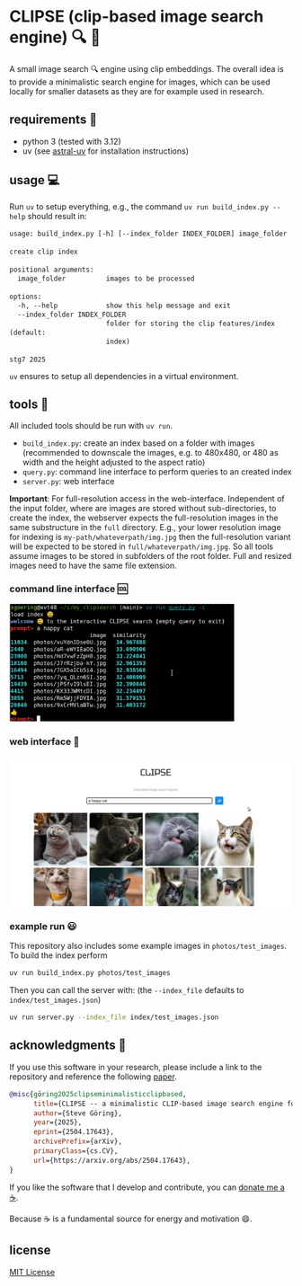 # CLIPSE (clip-based image search engine) :mag: :sunrise:
A small image search :mag: engine using clip embeddings.
The overall idea is to provide a minimalistic search engine for images, which can be used locally for smaller datasets as they are for example used in research.

## requirements :wrench: 

* python 3 (tested with 3.12)
* uv (see [astral-uv](https://github.com/astral-sh/uv?tab=readme-ov-file#installation) for installation instructions)

## usage :computer:
Run `uv` to setup everything, e.g., the command `uv run build_index.py --help` should result in:

```
usage: build_index.py [-h] [--index_folder INDEX_FOLDER] image_folder

create clip index

positional arguments:
  image_folder          images to be processed

options:
  -h, --help            show this help message and exit
  --index_folder INDEX_FOLDER
                        folder for storing the clip features/index (default:
                        index)

stg7 2025

```

`uv` ensures to setup all dependencies in a virtual environment.

## tools :rocket:
All included tools should be run with `uv run`.

* `build_index.py`: create an index based on a folder with images (recommended to downscale the images, e.g. to 480x480, or 480 as width and the height adjusted to the aspect ratio)
* `query.py`: command line interface to perform queries to an created index
* `server.py`: web interface


**Important**: For full-resolution access in the web-interface.
Independent of the input folder, where are images are stored without sub-directories, to create the index, the webserver expects the full-resolution images in the same substructure in the `full` directory.
E.g., your lower resolution image for indexing is `my-path/whateverpath/img.jpg` then the full-resolution variant will be expected to be stored in `full/whateverpath/img.jpg`.
So all tools assume images to be stored in subfolders of the root folder. 
Full and resized images need to have the same file extension.

### command line interface :cool:
<img src="research/imgs/CLI.png" width="400" />

### web interface :love_letter:
<img src="research/imgs/WEB.png" width="600" />

### example run :smiley:
This repository also includes some example images in `photos/test_images`.
To build the index perform 

```bash
uv run build_index.py photos/test_images
```

Then you can call the server with: (the `--index_file` defaults to `index/test_images.json`)
```bash
uv run server.py --index_file index/test_images.json
```


## acknowledgments :book:
If you use this software in your research, please include a link to the repository and reference the following [paper](https://arxiv.org/abs/2504.17643).

```bibtex
@misc{göring2025clipseminimalisticclipbased,
      title={CLIPSE -- a minimalistic CLIP-based image search engine for research}, 
      author={Steve Göring},
      year={2025},
      eprint={2504.17643},
      archivePrefix={arXiv},
      primaryClass={cs.CV},
      url={https://arxiv.org/abs/2504.17643}, 
}
```

If you like the software that I develop and contribute, you can [donate me a :coffee:](https://ko-fi.com/binarys3v3n).
 
Because :coffee: is a fundamental source for energy and motivation :smile:.


## license

[MIT License](LICENSE)
